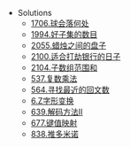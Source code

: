 <!-- docs/_sidebar.md created by koko-docsify_sidebarTool -->

- Solutions
  - [1706.球会落何处](Solutions/1706.球会落何处.md)
  - [1994.好子集的数目](Solutions/1994.好子集的数目.md)
  - [2055.蜡烛之间的盘子](Solutions/2055.蜡烛之间的盘子.md)
  - [2100.适合打劫银行的日子](Solutions/2100.适合打劫银行的日子.md)
  - [2104.子数组范围和](Solutions/2104.子数组范围和.md)
  - [537.复数乘法](Solutions/537.复数乘法.md)
  - [564.寻找最近的回文数](Solutions/564.寻找最近的回文数.md)
  - [6.Z字形变换](Solutions/6.Z字形变换.md)
  - [639.解码方法II](Solutions/639.解码方法II.md)
  - [677.键值映射](Solutions/677.键值映射.md)
  - [838.推多米诺](Solutions/838.推多米诺.md)
 